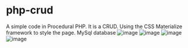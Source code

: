# php-crud
A simple code in Procedural PHP. It is a CRUD. Using the CSS Materialize framework to style the page. MySql database
![image](https://user-images.githubusercontent.com/76020152/158281194-a8234060-f0f1-4a4a-a0c9-9e7a36bc16df.png)
![image](https://user-images.githubusercontent.com/76020152/158281212-c72eae9f-6434-434f-add6-041b8e6363eb.png)
![image](https://user-images.githubusercontent.com/76020152/158281218-4910eee9-d01c-4d3d-a910-cbfbe242a326.png)
![image](https://user-images.githubusercontent.com/76020152/158281222-457b5006-6bab-4241-9359-0150c1a59c98.png)
